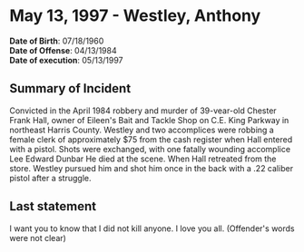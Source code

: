 # May 13, 1997 - Westley, Anthony

**Date of Birth**: 07/18/1960<br/>
**Date of Offense**: 04/13/1984<br/>
**Date of execution**: 05/13/1997<br/>

## Summary of Incident
Convicted in the April 1984 robbery and murder of 39-vear-old Chester Frank Hall, owner of Eileen's Bait and Tackle Shop on C.E. King Parkway in northeast Harris County. Westley and two accomplices were robbing a female clerk of approximately $75 from the cash register when Hall entered with a pistol. Shots were exchanged, with one fatally wounding accomplice Lee Edward Dunbar He died at the scene. When Hall retreated from the store. Westley pursued him and shot him once in the back with a .22 caliber pistol after a struggle.

## Last statement
I want you to know that I did not kill anyone. I love you all. (Offender's words were not clear)